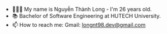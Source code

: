 
<!--
**7on9/7on9** is a ✨ _special_ ✨ repository because its `README.md` (this file) appears on your GitHub profile.

Here are some ideas to get you started:
-->
-  🧑🏻‍💻 My name is Nguyễn Thành Long - I'm 26 years old.
- 📚 Bachelor of Software Engineering at HUTECH University.
- 📫 How to reach me: Gmail: longnt98.dev@gmail.com

